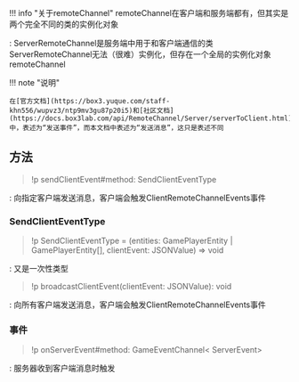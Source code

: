 !!! info "关于<docs-def allow-apis="proOnly">remoteChannel</docs-def>"
    <docs-def allow-apis="proOnly">remoteChannel</docs-def>在客户端和服务端都有，但其实是两个完全不同的类的实例化对象

:   <docs-def allow-apis="proOnly">ServerRemoteChannel</docs-def>是服务端中用于和客户端通信的类  
    <docs-def allow-apis="proOnly">ServerRemoteChannel</docs-def>无法（很难）实例化，但存在一个全局的实例化对象<docs-def allow-apis="proOnly">remoteChannel</docs-def>

!!! note "说明"

    在[官方文档](https://box3.yuque.com/staff-khn556/wupvz3/ntp9mv3gu87p20i5)和[社区文档](https://docs.box3lab.com/api/RemoteChannel/Server/serverToClient.html)中，表述为“发送事件”，而本文档中表述为“发送消息”，这只是表述不同

## 方法
> !p sendClientEvent#method: SendClientEventType

:   向指定客户端发送消息，客户端会触发<docs-def allow-apis="clientOnly">ClientRemoteChannelEvents</docs-def>事件

### SendClientEventType

> !p SendClientEventType = (entities: GamePlayerEntity | GamePlayerEntity[], clientEvent: JSONValue) => void

:   <span class="hidden">又是一次性类型</span>

> !p broadcastClientEvent(clientEvent: JSONValue): void

:   向所有客户端发送消息，客户端会触发<docs-def allow-apis="clientOnly">ClientRemoteChannelEvents</docs-def>事件

### 事件
> !p onServerEvent#method: GameEventChannel< ServerEvent>

:   服务器收到客户端消息时触发
